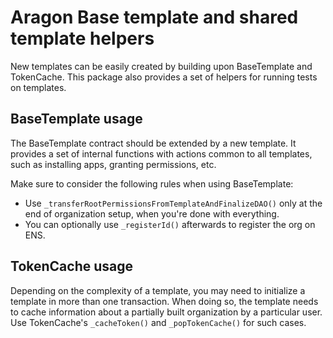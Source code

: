 # Aragon Base template and shared template helpers

New templates can be easily created by building upon BaseTemplate and TokenCache. This package also provides a set of helpers for running tests on templates.

## BaseTemplate usage

The BaseTemplate contract should be extended by a new template. It provides a set of internal functions with actions common to all templates, such as installing apps, granting permissions, etc.

Make sure to consider the following rules when using BaseTemplate:
* Use `_transferRootPermissionsFromTemplateAndFinalizeDAO()` only at the end of organization setup, when you're done with everything.
* You can optionally use `_registerId()` afterwards to register the org on ENS.

## TokenCache usage

Depending on the complexity of a template, you may need to initialize a template in more than one transaction. When doing so, the template needs to cache information about a partially built organization by a particular user. Use TokenCache's `_cacheToken()` and `_popTokenCache()` for such cases.
